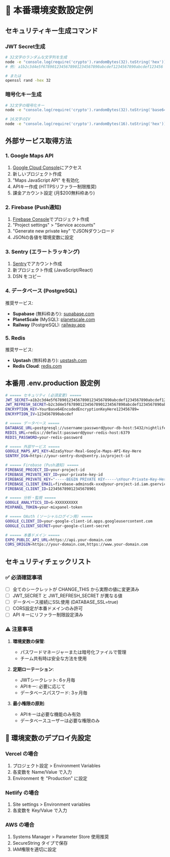 # 🔐 本番環境変数設定例

## セキュリティキー生成コマンド

### JWT Secret生成
```bash
# 32文字のランダムな文字列を生成
node -e "console.log(require('crypto').randomBytes(32).toString('hex'))"
# 例: a1b2c3d4e5f6789012345678901234567890abcdef1234567890abcdef123456

# または
openssl rand -hex 32
```

### 暗号化キー生成
```bash
# 32文字の暗号化キー
node -e "console.log(require('crypto').randomBytes(32).toString('base64'))"

# 16文字のIV
node -e "console.log(require('crypto').randomBytes(16).toString('hex'))"
```

## 外部サービス取得方法

### 1. Google Maps API
1. [Google Cloud Console](https://console.cloud.google.com/)にアクセス
2. 新しいプロジェクト作成
3. "Maps JavaScript API" を有効化
4. APIキー作成 (HTTPSリファラー制限推奨)
5. 課金アカウント設定 (月$200無料枠あり)

### 2. Firebase (Push通知)
1. [Firebase Console](https://console.firebase.google.com/)でプロジェクト作成
2. "Project settings" > "Service accounts"
3. "Generate new private key" でJSONダウンロード
4. JSONの各値を環境変数に設定

### 3. Sentry (エラートラッキング)
1. [Sentry](https://sentry.io/)でアカウント作成
2. 新プロジェクト作成 (JavaScript/React)
3. DSN をコピー

### 4. データベース (PostgreSQL)
推奨サービス:
- **Supabase** (無料枠あり): [supabase.com](https://supabase.com/)
- **PlanetScale** (MySQL): [planetscale.com](https://planetscale.com/)
- **Railway** (PostgreSQL): [railway.app](https://railway.app/)

### 5. Redis
推奨サービス:
- **Upstash** (無料枠あり): [upstash.com](https://upstash.com/)
- **Redis Cloud**: [redis.com](https://redis.com/)

## 本番用 .env.production 設定例

```bash
# ===== セキュリティ (必須変更) =====
JWT_SECRET=a1b2c3d4e5f6789012345678901234567890abcdef1234567890abcdef123456
JWT_REFRESH_SECRET=b2c3d4e5f6789012345678901234567890abcdef1234567890abcdef123456a1
ENCRYPTION_KEY=YourBase64EncodedEncryptionKeyHere123456789=
ENCRYPTION_IV=1234567890abcdef

# ===== データベース =====
DATABASE_URL=postgresql://username:password@your-db-host:5432/nightlife_navigator
REDIS_URL=redis://default:password@your-redis-host:6379
REDIS_PASSWORD=your-redis-password

# ===== 外部サービス =====
GOOGLE_MAPS_API_KEY=AIzaSyYour-Real-Google-Maps-API-Key-Here
SENTRY_DSN=https://your-sentry-dsn@sentry.io/project-id

# ===== Firebase (Push通知) =====
FIREBASE_PROJECT_ID=your-project-id
FIREBASE_PRIVATE_KEY_ID=your-private-key-id
FIREBASE_PRIVATE_KEY="-----BEGIN PRIVATE KEY-----\nYour-Private-Key-Here\n-----END PRIVATE KEY-----\n"
FIREBASE_CLIENT_EMAIL=firebase-adminsdk-xxx@your-project-id.iam.gserviceaccount.com
FIREBASE_CLIENT_ID=123456789012345678901

# ===== 分析・監視 =====
GOOGLE_ANALYTICS_ID=G-XXXXXXXXXX
MIXPANEL_TOKEN=your-mixpanel-token

# ===== OAuth (ソーシャルログイン用) =====
GOOGLE_CLIENT_ID=your-google-client-id.apps.googleusercontent.com
GOOGLE_CLIENT_SECRET=your-google-client-secret

# ===== 本番ドメイン =====
EXPO_PUBLIC_API_URL=https://api.your-domain.com
CORS_ORIGIN=https://your-domain.com,https://www.your-domain.com
```

## セキュリティチェックリスト

### ✅ 必須確認事項
- [ ] 全てのシークレットが CHANGE_THIS から実際の値に変更済み
- [ ] JWT_SECRET と JWT_REFRESH_SECRET が異なる値
- [ ] データベース接続にSSL使用 (DATABASE_SSL=true)
- [ ] CORS設定が本番ドメインのみ許可
- [ ] API キーにリファラー制限設定済み

### ⚠️ 注意事項
1. **環境変数の保管**: 
   - パスワードマネージャーまたは暗号化ファイルで管理
   - チーム共有時は安全な方法を使用

2. **定期ローテーション**:
   - JWTシークレット: 6ヶ月毎
   - APIキー: 必要に応じて
   - データベースパスワード: 3ヶ月毎

3. **最小権限の原則**:
   - APIキーは必要な機能のみ有効
   - データベースユーザーは必要な権限のみ

## 🔄 環境変数のデプロイ先設定

### Vercel の場合
1. プロジェクト設定 > Environment Variables
2. 各変数を Name/Value で入力
3. Environment を "Production" に設定

### Netlify の場合
1. Site settings > Environment variables
2. 各変数を Key/Value で入力

### AWS の場合
1. Systems Manager > Parameter Store 使用推奨
2. SecureString タイプで保存
3. IAM権限を適切に設定